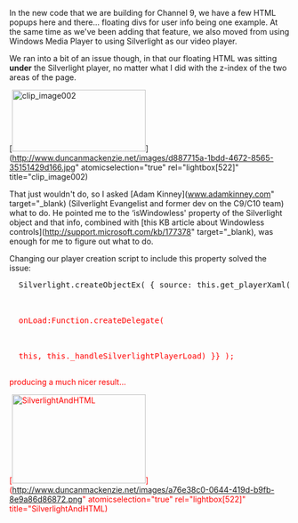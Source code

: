 In the new code that we are building for Channel 9, we have a few HTML popups here and there... floating divs for user info being one example. At the same time as we've been adding that feature, we also moved from using Windows Media Player to using Silverlight as our video player.

We ran into a bit of an issue though, in that our floating HTML was sitting **under** the Silverlight player, no matter what I did with the z-index of the two areas of the page.

[<img height="111" alt="clip_image002" src="http://www.duncanmackenzie.net/images/c70dba6d-7ee0-4717-82d4-7a4cbaf7b9d7.jpg" width="240" border="0" />](http://www.duncanmackenzie.net/images/d887715a-1bdd-4672-8565-35151429d166.jpg" atomicselection="true" rel="lightbox[522]" title="clip_image002)



That just wouldn't do, so I asked [Adam Kinney](www.adamkinney.com" target="_blank) (Silverlight Evangelist and former dev on the C9/C10 team) what to do. He pointed me to the &#8216;isWindowless' property of the Silverlight object and that info, combined with [this KB article about Windowless controls](http://support.microsoft.com/kb/177378" target="_blank), was enough for me to figure out what to do.



Changing our player creation script to include this property solved the issue:

<pre>
  Silverlight.createObjectEx( { source: this.get_playerXaml(), parentElement: this.get_playerHost(), id:this._hostname, properties:{ width:'322', height:'296', version:'1.0', <font color="#ff0000">isWindowless:'true', inplaceInstallPrompt:'true'  }, events:{



  onLoad:Function.createDelegate(



  this, this._handleSilverlightPlayerLoad) }} );

</pre>



producing a much nicer result...

[<img style="border-right: 0px; border-top: 0px; border-left: 0px; border-bottom: 0px" height="160" alt="SilverlightAndHTML" src="http://www.duncanmackenzie.net/images/f1172023-0aee-4a29-8c1f-10759e33a16f.png" width="240" border="0" />](http://www.duncanmackenzie.net/images/a76e38c0-0644-419d-b9fb-8e9a86d86872.png" atomicselection="true" rel="lightbox[522]" title="SilverlightAndHTML)